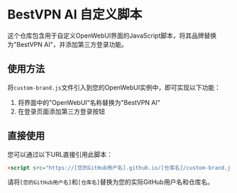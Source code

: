 # BestVPN AI 自定义脚本

这个仓库包含用于自定义OpenWebUI界面的JavaScript脚本，将其品牌替换为"BestVPN AI"，并添加第三方登录功能。

## 使用方法

将`custom-brand.js`文件引入到您的OpenWebUI实例中，即可实现以下功能：

1. 将界面中的"OpenWebUI"名称替换为"BestVPN AI"
2. 在登录页面添加第三方登录按钮

## 直接使用

您可以通过以下URL直接引用此脚本：

```html
<script src="https://[您的GitHub用户名].github.io/[仓库名]/custom-brand.js"></script>
```

请将`[您的GitHub用户名]`和`[仓库名]`替换为您的实际GitHub用户名和仓库名。 